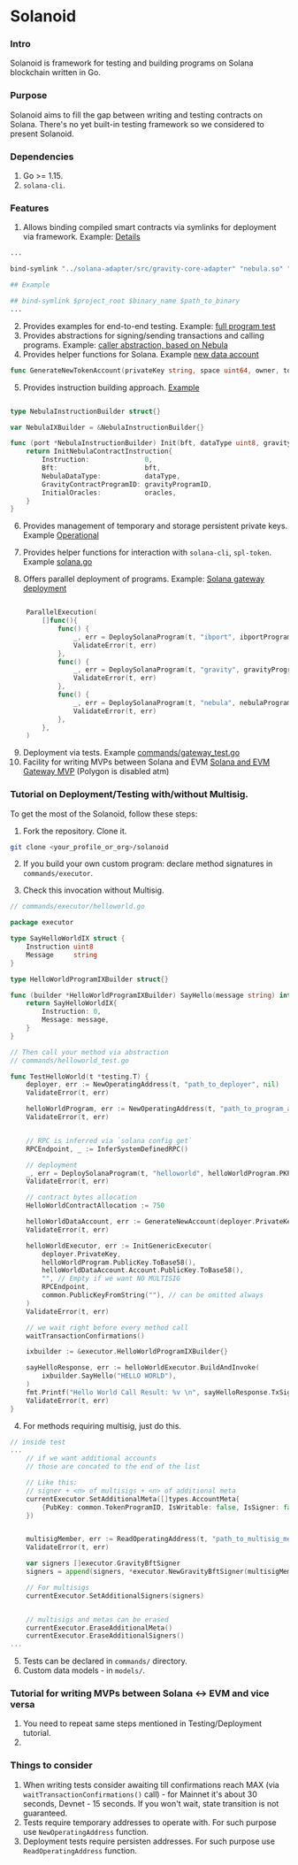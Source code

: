 

# Solanoid

### Intro

Solanoid is framework for testing and building programs on Solana blockchain written in Go.

### Purpose

Solanoid aims to fill the gap between writing and testing contracts on Solana. There's no yet built-in testing framework so we considered to present Solanoid.

### Dependencies

1. Go >= 1.15.
2. `solana-cli`.

### Features

1. Allows binding compiled smart contracts via symlinks for deployment via framework. Example: [Details](bind-symlink.sh)

```bash
...

bind-symlink "../solana-adapter/src/gravity-core-adapter" "nebula.so" "nebula/target/deploy/solana_nebula_contract.so"

## Example

## bind-symlink $project_root $binary_name $path_to_binary
...
```

2. Provides examples for end-to-end testing. Example: [full program test](commands/flow_test.go)
3. Provides abstractions for signing/sending transactions and calling programs. Example: [caller abstraction, based on Nebula](commands/executor/nebula.go#L361) 
4. Provides helper functions for Solana. Example [new data account](commands/new_data_account.go#L224)

```go
func GenerateNewTokenAccount(privateKey string, space uint64, owner, tokenMint common.PublicKey, clientEndpoint string, seeds string) (*models.CommandResponse, error) 
```
5. Provides instruction building approach. [Example](commands/executor/ib_port.go)

```go

type NebulaInstructionBuilder struct{}

var NebulaIXBuilder = &NebulaInstructionBuilder{}

func (port *NebulaInstructionBuilder) Init(bft, dataType uint8, gravityProgramID common.PublicKey, oracles []byte) interface{} {
	return InitNebulaContractInstruction{
		Instruction:              0,
		Bft:                      bft,
		NebulaDataType:           dataType,
		GravityContractProgramID: gravityProgramID,
		InitialOracles:           oracles,
	}
}

```
6. Provides management of temporary and storage persistent private keys. Example [Operational](commands/operational.go)
7. Provides helper functions for interaction with `solana-cli`, `spl-token`. Example [solana.go](commands/solana.go)

8. Offers parallel deployment of programs. Example: [Solana gateway deployment](commands/flow_test.go#L114)
```go

	ParallelExecution(
		[]func(){
			func() {
				_, err = DeploySolanaProgram(t, "ibport", ibportProgram.PKPath, consulsList.List[0].PKPath, "../binaries/ibport.so")
				ValidateError(t, err)
			},
			func() {
				_, err = DeploySolanaProgram(t, "gravity", gravityProgram.PKPath, consulsList.List[1].PKPath, "../binaries/gravity.so")
				ValidateError(t, err)
			},
			func() {
				_, err = DeploySolanaProgram(t, "nebula", nebulaProgram.PKPath, consulsList.List[2].PKPath, "../binaries/nebula.so")
				ValidateError(t, err)
			},
		},
	)
```

9. Deployment via tests. Example [commands/gateway_test.go](commands/gateway_test.go#L14)
10. Facility for writing MVPs between Solana and EVM [Solana and EVM Gateway MVP](commands/mvp/gateway_mvp_test.go) (Polygon is disabled atm)

### Tutorial on Deployment/Testing with/without Multisig.

To get the most of the Solanoid, follow these steps:

1. Fork the repository. Clone it.

```bash
git clone <your_profile_or_org>/solanoid
```

2. If you build your own custom program: declare method signatures in `commands/executor`.

3. Check this invocation without Multisig.

```go
// commands/executor/helloworld.go

package executor

type SayHelloWorldIX struct {
	Instruction uint8
	Message     string
}

type HelloWorldProgramIXBuilder struct{}

func (builder *HelloWorldProgramIXBuilder) SayHello(message string) interface{} {
	return SayHelloWorldIX{
		Instruction: 0,
		Message: message,
	}
}

// Then call your method via abstraction
// commands/helloworld_test.go

func TestHelloWorld(t *testing.T) {
	deployer, err := NewOperatingAddress(t, "path_to_deployer", nil)
	ValidateError(t, err)

	helloWorldProgram, err := NewOperatingAddress(t, "path_to_program_address", nil)
	ValidateError(t, err)


	// RPC is inferred via `solana config get`
	RPCEndpoint, _ := InferSystemDefinedRPC()

	// deployment
	_, err = DeploySolanaProgram(t, "helloworld", helloWorldProgram.PKPath, deployer.PKPath, "path_to_program_binary")
	ValidateError(t, err)

	// contract bytes allocation
	HelloWorldContractAllocation := 750

	helloWorldDataAccount, err := GenerateNewAccount(deployer.PrivateKey, HelloWorldContractAllocation, helloWorldProgram.PublicKey.ToBase58(), RPCEndpoint)
	ValidateError(t, err)

	helloWorldExecutor, err := InitGenericExecutor(
		deployer.PrivateKey,
		helloWorldProgram.PublicKey.ToBase58(),
		helloWorldDataAccount.Account.PublicKey.ToBase58(),
		"", // Empty if we want NO MULTISIG
		RPCEndpoint,
		common.PublicKeyFromString(""), // can be omitted always
	)
	ValidateError(t, err)

	// we wait right before every method call
	waitTransactionConfirmations()

	ixbuilder := &executor.HelloWorldProgramIXBuilder{}

	sayHelloResponse, err := helloWorldExecutor.BuildAndInvoke(
		ixbuilder.SayHello("HELLO WORLD"),
	)
	fmt.Printf("Hello World Call Result: %v \n", sayHelloResponse.TxSignature)
	ValidateError(t, err)
}
```
4. For methods requiring multisig, just do this.


```go
// inside test
... 
	// if we want additional accounts
	// those are concated to the end of the list

	// Like this:
	// signer + <n> of multisigs + <n> of additional meta
	currentExecutor.SetAdditionalMeta([]types.AccountMeta{
		{PubKey: common.TokenProgramID, IsWritable: false, IsSigner: false},
	})


	multisigMember, err := ReadOperatingAddress(t, "path_to_multisig_member")
	ValidateError(t, err)

	var signers []executor.GravityBftSigner
	signers = append(signers, *executor.NewGravityBftSigner(multisigMember.PrivateKey))

	// For multisigs
	currentExecutor.SetAdditionalSigners(signers)


	// multisigs and metas can be erased
	currentExecutor.EraseAdditionalMeta()
	currentExecutor.EraseAdditionalSigners()
...
```
5. Tests can be declared in `commands/` directory.
6. Custom data models - in `models/`.


### Tutorial for writing MVPs between Solana <-> EVM and vice versa

1. You need to repeat same steps mentioned in Testing/Deployment tutorial.
2. 

### Things to consider

1. When writing tests consider awaiting till confirmations reach MAX (via `	waitTransactionConfirmations()` call) - for Mainnet it's about 30 seconds, Devnet - 15 seconds. If you won't wait, state transition is not guaranteed. 
2. Tests require temporary addresses to operate with. For such purpose use `NewOperatingAddress` function.
3. Deployment tests require persisten addresses. For such purpose use `ReadOperatingAddress` function.

